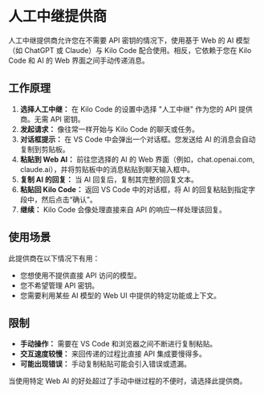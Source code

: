 # 人工中继提供商

人工中继提供商允许您在不需要 API 密钥的情况下，使用基于 Web 的 AI 模型（如 ChatGPT 或 Claude）与 Kilo Code 配合使用。相反，它依赖于您在 Kilo Code 和 AI 的 Web 界面之间手动传递消息。

## 工作原理

1. **选择人工中继：** 在 Kilo Code 的设置中选择 "人工中继" 作为您的 API 提供商。无需 API 密钥。
2. **发起请求：** 像往常一样开始与 Kilo Code 的聊天或任务。
3. **对话框提示：** 在 VS Code 中会弹出一个对话框。您发送给 AI 的消息会自动复制到剪贴板。
4. **粘贴到 Web AI：** 前往您选择的 AI 的 Web 界面（例如，chat.openai.com, claude.ai），并将剪贴板中的消息粘贴到聊天输入框中。
5. **复制 AI 的回复：** 当 AI 回复后，复制其完整的回复文本。
6. **粘贴回 Kilo Code：** 返回 VS Code 中的对话框，将 AI 的回复粘贴到指定字段中，然后点击“确认”。
7. **继续：** Kilo Code 会像处理直接来自 API 的响应一样处理该回复。

## 使用场景

此提供商在以下情况下有用：

- 您想使用不提供直接 API 访问的模型。
- 您不希望管理 API 密钥。
- 您需要利用某些 AI 模型的 Web UI 中提供的特定功能或上下文。

## 限制

- **手动操作：** 需要在 VS Code 和浏览器之间不断进行复制粘贴。
- **交互速度较慢：** 来回传递的过程比直接 API 集成要慢得多。
- **可能出现错误：** 手动复制粘贴可能会引入错误或遗漏。

当使用特定 Web AI 的好处超过了手动中继过程的不便时，请选择此提供商。
